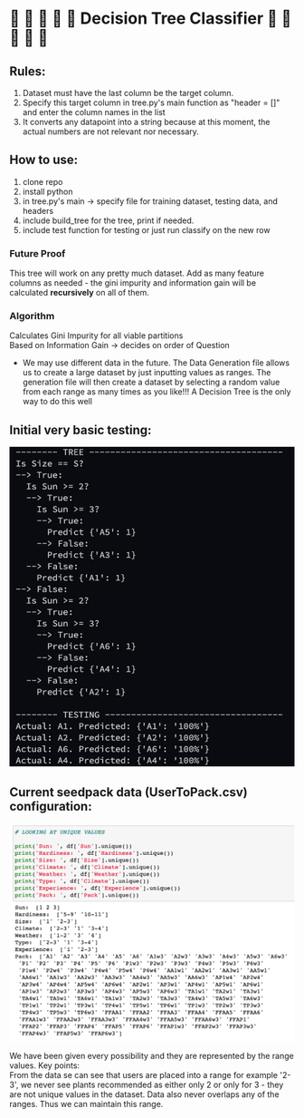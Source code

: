 # :evergreen_tree: :evergreen_tree: :evergreen_tree: :evergreen_tree: :evergreen_tree: Decision Tree Classifier :evergreen_tree: :evergreen_tree: :evergreen_tree: :evergreen_tree: :evergreen_tree:

## Rules:
1. Dataset must have the last column be the target column. 
2. Specify this target column in tree.py's main function as "header = []" and enter the column names in the list
3. It converts any datapoint into a string because at this moment, the actual numbers are not relevant nor necessary.

## How to use:
1. clone repo
2. install python
3. in tree.py's main -> specify file for training dataset, testing data, and headers
4. include build_tree for the tree, print if needed. 
5. include test function for testing or just run classify on the new row

### Future Proof
This tree will work on any pretty much dataset. Add as many feature columns as needed - the gini impurity and information gain will be calculated **recursively** on all of them. 

### Algorithm
Calculates Gini Impurity for all viable partitions\
Based on Information Gain -> decides on order of Question

* We may use different data in the future. The Data Generation file allows us to create a large dataset by just inputting values as ranges. The generation file will then create a dataset by selecting a random value from each range as many times as you like!!! A Decision Tree is the only way to do this well

## Initial very basic testing:
![treepic](imgs/initial_test.png)


## Current seedpack data (UserToPack.csv) configuration:
![unique](imgs/unique_vals.png)


We have been given every possibility and they are represented by the range values. Key points:\
From the data se can see that users are placed into a range for example '2-3', we never see plants recommended as either only 2 or only for 3 - they are not unique values in the dataset. Data also never overlaps any of the ranges. Thus we can maintain this range. 
